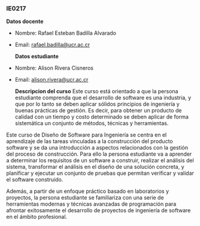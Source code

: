 ### IE0217
 **Datos docente**
- Nombre: Rafael Esteban Badilla Alvarado
- Email: rafael.badilla@ucr.ac.cr

  **Datos estudiante**
- Nombre: Alison Rivera Cisneros
- Email: alison.rivera@ucr.ac.cr

  **Descripcion del curso**
Este curso está orientado a que la persona estudiante comprenda que el desarrollo de software es una industria, y que por lo tanto se deben aplicar sólidos principios de ingeniería y buenas prácticas de gestión. Es decir, para obtener un producto de calidad con un tiempo y costo determinado se deben aplicar de forma sistemática un conjunto de métodos, técnicas y herramientas. 

Este curso de Diseño de Software para Ingeniería se centra en el aprendizaje de las tareas vinculadas a la construcción del producto software y se da una introducción a aspectos relacionados con la gestión del proceso de construcción. Para ello la persona estudiante va a aprender a determinar los requisitos de un software a construir, realizar el análisis del sistema, transformar el análisis en el diseño de una solución concreta, y planificar y ejecutar un conjunto de pruebas que permitan verificar y validar el software construido. 

Además, a partir de un enfoque práctico basado en laboratorios y proyectos, la persona estudiante se familiariza con una serie de herramientas modernas y técnicas avanzadas de programación para afrontar exitosamente el desarrollo de proyectos de ingeniería de software en el ámbito profesional.
